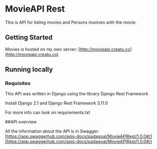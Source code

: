# MovieAPI Rest

This is API for listing movies and Persons involves with the movie.

## Getting Started
Movies is hosted on my own server: 
[http://movieapi.creatu.co](http://movieapi.creatu.co)


## Running locally

### Requisites
This API was written in Django using the library Django Rest Framework

Install Django 2.1 and Django Rest Framework 3.11.0

For more info can look on requirements.txt

##API overview

All the information about the API is in Swagger:
[https://app.swaggerhub.com/apis-docs/padagoal/MovieAPIRest/1.0.0#/](https://app.swaggerhub.com/apis-docs/padagoal/MovieAPIRest/1.0.0#/)

